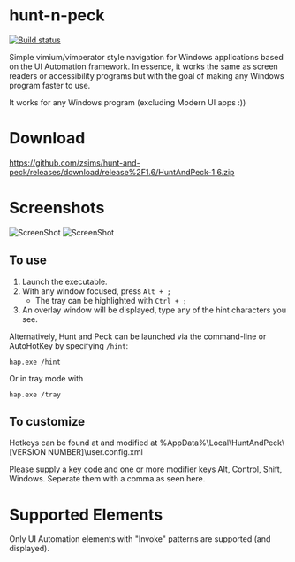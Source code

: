 # hunt-n-peck
[![Build status](https://ci.appveyor.com/api/projects/status/jet85wsdqn10grhk/branch/master?svg=true)](https://ci.appveyor.com/project/zsims/hunt-and-peck/branch/master)

Simple vimium/vimperator style navigation for Windows applications based on the UI Automation framework. In essence, it works the same as screen readers or accessibility programs but with the goal of making any Windows program faster to use.

It works for any Windows program (excluding Modern UI apps :))

# Download

https://github.com/zsims/hunt-and-peck/releases/download/release%2F1.6/HuntAndPeck-1.6.zip

# Screenshots

![ScreenShot](https://raw.github.com/zsims/hunt-n-peck/master/screenshots/explorer.png)
![ScreenShot](https://raw.github.com/zsims/hunt-n-peck/master/screenshots/visual-studio.png)

## To use

1. Launch the executable.
2. With any window focused, press `Alt + ;`
    - The tray can be highlighted with `Ctrl + ;`
3. An overlay window will be displayed, type any of the hint characters you see.

Alternatively, Hunt and Peck can be launched via the command-line or AutoHotKey by specifying `/hint`:
```
hap.exe /hint
```

Or in tray mode with
```
hap.exe /tray
```

## To customize

Hotkeys can be found at and modified at %AppData%\\Local\\HuntAndPeck\\[VERSION NUMBER]\\user.config.xml

Please supply a [key code](https://docs.microsoft.com/en-us/dotnet/api/system.windows.forms.keys?view=windowsdesktop-6.0) and one or more modifier keys Alt, Control, Shift, Windows.  Seperate them with a comma as seen here.  

# Supported Elements
Only UI Automation elements with "Invoke" patterns are supported (and displayed).
